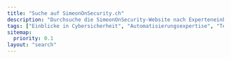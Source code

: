 ```yaml
---
title: "Suche auf SimeonOnSecurity.ch"
description: "Durchsuche die SimeonOnSecurity-Website nach Experteneinblicken in Cybersicherheit, Automatisierung und modernster Technologie. Bleibe informiert und sicher."
tags: ["Einblicke in Cybersicherheit", "Automatisierungsexpertise", "Technologietrends", "Digitale Sicherheit", "Cyberabwehr", "Netzwerkschutz", "Informationssicherheit", "Technologieeinblicke", "Cyberbedrohungen", "Technologieressourcen", "Sicherheitstipps", "Branchennews", "Technologieaktualisierungen", "Cybersicherheitsartikel", "Automatisierungstechniken", "Digitale Privatsphäre", "Technische Expertise", "IT-Wissen", "Netzwerksicherheit", "Cybersicherheitsressourcen"]
sitemap:
  priority: 0.1
layout: "search"
---
```

